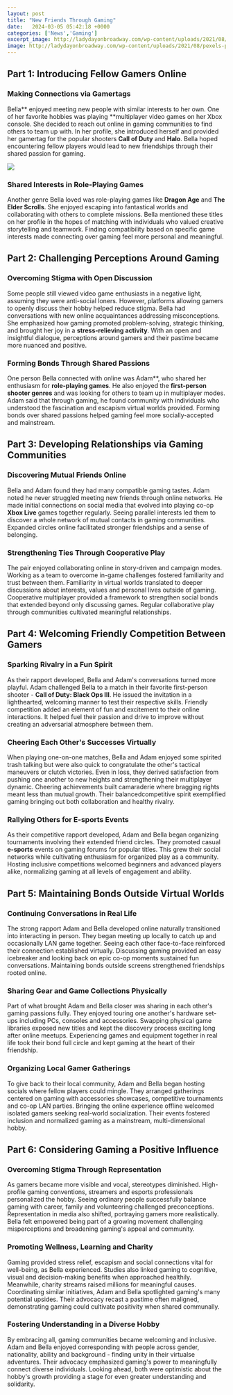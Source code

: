 ```yaml
---
layout: post
title: "New Friends Through Gaming"
date:   2024-03-05 05:42:18 +0000
categories: ['News','Gaming']
excerpt_image: http://ladydayonbroadway.com/wp-content/uploads/2021/08/pexels-photo-3829227-1024x557.jpeg
image: http://ladydayonbroadway.com/wp-content/uploads/2021/08/pexels-photo-3829227-1024x557.jpeg
---
```


## Part 1: Introducing Fellow Gamers Online
### Making Connections via Gamertags
Bella** enjoyed meeting new people with similar interests to her own. One of her favorite hobbies was playing **multiplayer video games on her Xbox console. She decided to reach out online in gaming communities to find others to team up with. In her profile, she introduced herself and provided her gamertag for the popular shooters **Call of Duty** and **Halo**. Bella hoped encountering fellow players would lead to new friendships through their shared passion for gaming.

![](http://ladydayonbroadway.com/wp-content/uploads/2021/08/pexels-photo-3829227-1024x557.jpeg)
### Shared Interests in Role-Playing Games
Another genre Bella loved was role-playing games like **Dragon Age** and **The Elder Scrolls**. She enjoyed escaping into fantastical worlds and collaborating with others to complete missions. Bella mentioned these titles on her profile in the hopes of matching with individuals who valued creative storytelling and teamwork. Finding compatibility based on specific game interests made connecting over gaming feel more personal and meaningful.
## Part 2: Challenging Perceptions Around Gaming 
### Overcoming Stigma with Open Discussion
Some people still viewed video game enthusiasts in a negative light, assuming they were anti-social loners. However, platforms allowing gamers to openly discuss their hobby helped reduce stigma. Bella had conversations with new online acquaintances addressing misconceptions. She emphasized how gaming promoted problem-solving, strategic thinking, and brought her joy in a **stress-relieving activity**. With an open and insightful dialogue, perceptions around gamers and their pastime became more nuanced and positive.
### Forming Bonds Through Shared Passions
One person Bella connected with online was Adam**, who shared her enthusiasm for **role-playing games**. He also enjoyed the **first-person shooter genres** and was looking for others to team up in multiplayer modes. Adam said that through gaming, he found community with individuals who understood the fascination and escapism virtual worlds provided. Forming bonds over shared passions helped gaming feel more socially-accepted and mainstream.
## Part 3: Developing Relationships via Gaming Communities  
### Discovering Mutual Friends Online
Bella and Adam found they had many compatible gaming tastes. Adam noted he never struggled meeting new friends through online networks. He made initial connections on social media that evolved into playing co-op **Xbox Live** games together regularly. Seeing parallel interests led them to discover a whole network of mutual contacts in gaming communities. Expanded circles online facilitated stronger friendships and a sense of belonging.
### Strengthening Ties Through Cooperative Play  
The pair enjoyed collaborating online in story-driven and campaign modes. Working as a team to overcome in-game challenges fostered familiarity and trust between them. Familiarity in virtual worlds translated to deeper discussions about interests, values and personal lives outside of gaming. Cooperative multiplayer provided a framework to strengthen social bonds that extended beyond only discussing games. Regular collaborative play through communities cultivated meaningful relationships. 
## Part 4: Welcoming Friendly Competition Between Gamers
### Sparking Rivalry in a Fun Spirit  
As their rapport developed, Bella and Adam's conversations turned more playful. Adam challenged Bella to a match in their favorite first-person shooter - **Call of Duty: Black Ops III**. He issued the invitation in a lighthearted, welcoming manner to test their respective skills. Friendly competition added an element of fun and excitement to their online interactions. It helped fuel their passion and drive to improve without creating an adversarial atmosphere between them.
### Cheering Each Other's Successes Virtually
When playing one-on-one matches, Bella and Adam enjoyed some spirited trash talking but were also quick to congratulate the other's tactical maneuvers or clutch victories. Even in loss, they derived satisfaction from pushing one another to new heights and strengthening their multiplayer dynamic. Cheering achievements built camaraderie where bragging rights meant less than mutual growth. Their balancedcompetitive spirit exemplified gaming bringing out both collaboration and healthy rivalry.
### Rallying Others for E-sports Events  
As their competitive rapport developed, Adam and Bella began organizing tournaments involving their extended friend circles. They promoted casual **e-sports** events on gaming forums for popular titles. This grew their social networks while cultivating enthusiasm for organized play as a community. Hosting inclusive competitions welcomed beginners and advanced players alike, normalizing gaming at all levels of engagement and ability.
## Part 5: Maintaining Bonds Outside Virtual Worlds
### Continuing Conversations in Real Life  
The strong rapport Adam and Bella developed online naturally transitioned into interacting in person. They began meeting up locally to catch up and occasionally LAN game together. Seeing each other face-to-face reinforced their connection established virtually. Discussing gaming provided an easy icebreaker and looking back on epic co-op moments sustained fun conversations. Maintaining bonds outside screens strengthened friendships rooted online.
### Sharing Gear and Game Collections Physically
Part of what brought Adam and Bella closer was sharing in each other's gaming passions fully. They enjoyed touring one another's hardware set-ups including PCs, consoles and accessories. Swapping physical game libraries exposed new titles and kept the discovery process exciting long after online meetups. Experiencing games and equipment together in real life took their bond full circle and kept gaming at the heart of their friendship. 
### Organizing Local Gamer Gatherings  
To give back to their local community, Adam and Bella began hosting socials where fellow players could mingle. They arranged gatherings centered on gaming with accessories showcases, competitive tournaments and co-op LAN parties. Bringing the online experience offline welcomed isolated gamers seeking real-world socialization. Their events fostered inclusion and normalized gaming as a mainstream, multi-dimensional hobby.
## Part 6: Considering Gaming a Positive Influence  
### Overcoming Stigma Through Representation
As gamers became more visible and vocal, stereotypes diminished. High-profile gaming conventions, streamers and esports professionals personalized the hobby. Seeing ordinary people successfully balance gaming with career, family and volunteering challenged preconceptions. Representation in media also shifted, portraying gamers more realistically. Bella felt empowered being part of a growing movement challenging misperceptions and broadening gaming's appeal and community.
### Promoting Wellness, Learning and Charity  
Gaming provided stress relief, escapism and social connections vital for well-being, as Bella experienced. Studies also linked gaming to cognitive, visual and decision-making benefits when approached healthily. Meanwhile, charity streams raised millions for meaningful causes. Coordinating similar initiatives, Adam and Bella spotlighted gaming's many potential upsides. Their advocacy recast a pastime often maligned, demonstrating gaming could cultivate positivity when shared communally.
### Fostering Understanding in a Diverse Hobby    
By embracing all, gaming communities became welcoming and inclusive. Adam and Bella enjoyed corresponding with people across gender, nationality, ability and background - finding unity in their virtualse adventures. Their advocacy emphasized gaming's power to meaningfully connect diverse individuals. Looking ahead, both were optimistic about the hobby's growth providing a stage for even greater understanding and solidarity.